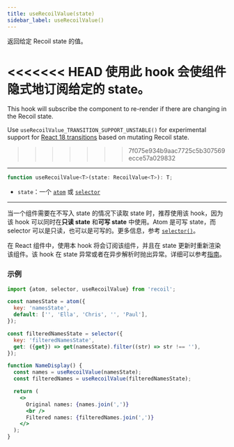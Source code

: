 ```yaml
---
title: useRecoilValue(state)
sidebar_label: useRecoilValue()
---
```


返回给定 Recoil state 的值。

<<<<<<< HEAD
使用此 hook 会使组件隐式地订阅给定的 state。
=======
This hook will subscribe the component to re-render if there are changing in the Recoil state.

Use `useRecoilValue_TRANSITION_SUPPORT_UNSTABLE()` for experimental support for [React 18 transitions](/docs/guides/transitions) based on mutating Recoil state.
>>>>>>> 7f075e934b9aac7725c5b307569ecce57a029832

---

```jsx
function useRecoilValue<T>(state: RecoilValue<T>): T;
```

- `state`：一个 [`atom`](/docs/api-reference/core/atom) 或 [`selector`](/docs/api-reference/core/selector)

---

当一个组件需要在不写入 state 的情况下读取 state 时，推荐使用该 hook，因为该 hook 可以同时在**只读 state** 和**可写 state** 中使用。Atom 是可写 state，而 selector 可以是只读，也可以是可写的。更多信息，参考 [`selector()`](/docs/api-reference/core/selector)。

在 React 组件中，使用本 hook 将会订阅该组件，并且在 state 更新时重新渲染该组件。该 hook 在 state 异常或者在异步解析时抛出异常。详细可以参考[指南](/docs/guides/asynchronous-data-queries)。

### 示例

```jsx
import {atom, selector, useRecoilValue} from 'recoil';

const namesState = atom({
  key: 'namesState',
  default: ['', 'Ella', 'Chris', '', 'Paul'],
});

const filteredNamesState = selector({
  key: 'filteredNamesState',
  get: ({get}) => get(namesState).filter((str) => str !== ''),
});

function NameDisplay() {
  const names = useRecoilValue(namesState);
  const filteredNames = useRecoilValue(filteredNamesState);

  return (
    <>
      Original names: {names.join(',')}
      <br />
      Filtered names: {filteredNames.join(',')}
    </>
  );
}
```
